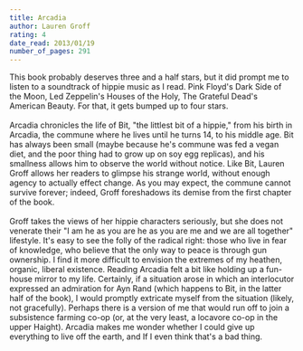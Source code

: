 ```yaml
---
title: Arcadia
author: Lauren Groff
rating: 4
date_read: 2013/01/19
number_of_pages: 291
---
```


This book probably deserves three and a half stars, but it did prompt me to listen to a soundtrack of hippie music as I read. Pink Floyd's Dark Side of the Moon, Led Zeppelin's Houses of the Holy, The Grateful Dead's American Beauty. For that, it gets bumped up to four stars.<br/><br/>Arcadia chronicles the life of Bit, "the littlest bit of a hippie," from his birth in Arcadia, the commune where he lives until he turns 14, to his middle age. Bit has always been small (maybe because he's commune was fed a vegan diet, and the poor thing had to grow up on soy egg replicas), and his smallness allows him to observe the world without notice. Like Bit, Lauren Groff allows her readers to glimpse his strange world, without enough agency to actually effect change. As you may expect, the commune cannot survive forever; indeed, Groff foreshadows its demise from the first chapter of the book.<br/><br/>Groff takes the views of her hippie characters seriously, but she does not venerate their "I am he as you are he as you are me and we are all together" lifestyle. It's easy to see the folly of the radical right: those who live in fear of knowledge, who believe that the only way to peace is through gun ownership. I find it more difficult to envision the extremes of my heathen, organic, liberal existence. Reading Arcadia felt a bit like holding up a fun-house mirror to my life. Certainly, if a situation arose in which an interlocutor expressed an admiration for Ayn Rand (which happens to Bit, in the latter half of the book), I would promptly extricate myself from the situation (likely, not gracefully). Perhaps there is a version of me that would run off to join a subsistence farming co-op (or, at the very least, a locavore co-op in the upper Haight). Arcadia makes me wonder whether I could give up everything to live off the earth, and If I even think that's a bad thing.